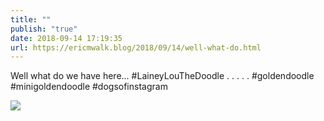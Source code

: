 ```yaml
---
title: ""
publish: "true"
date: 2018-09-14 17:19:35
url: https://ericmwalk.blog/2018/09/14/well-what-do.html
---
```


Well what do we have here... #LaineyLouTheDoodle
.
.
.
.
.
#goldendoodle #minigoldendoodle #dogsofinstagram

![](https://ericmwalk.blog/uploads/2022/30e0f1e6b8.jpg)